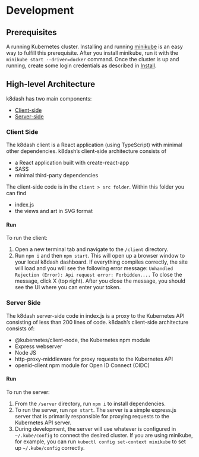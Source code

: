 # Development 
## Prerequisites
A running Kubernetes cluster. Installing and running [minikube](https://kubernetes.io/docs/tasks/tools/install-minikube/) is an easy way to fulfill this prerequisite. After you install minikube, run it with the `minikube start --driver=docker` command.
Once the cluster is up and running, create some login credentials as described in [Install](/install).
## High-level Architecture
k8dash has two main components:
* [Client-side](#client-side)
* [Server-side](#server-side)
### Client Side
The k8dash client is a React application (using TypeScript) with minimal other dependencies. k8dash’s client-side architecture consists of
* a React application built with create-react-app
* SASS
* minimal third-party dependencies<br>

The client-side code is in the `client > src folder`. Within this folder you can find
* index.js
* the views and art in SVG format <br>

#### Run

To run the client:
1. Open a new terminal tab and navigate to the `/client` directory.
2. Run `npm i` and then `npm start`. 
This will open up a browser window to your local k8dash dashboard. If everything compiles correctly, the site will load and you will see the following error message: `Unhandled Rejection (Error): Api request error: Forbidden....` 
To close the message, click X (top right). After you close the message, you should see the UI where you can enter your token.
### Server Side
The k8dash server-side code in index.js is a proxy to the Kubernetes API consisting of less than 200 lines of code. k8dash’s client-side architecture consists of:
* @kubernetes/client-node, the Kubernetes npm module
* Express webserver
* Node JS
* http-proxy-middleware for proxy requests to the Kubernetes API
* openid-client npm module for Open ID Connect (OIDC)

#### Run

To run the server:
1. From the `/server` directory, run `npm i` to install dependencies.
2. To run the server, run `npm start`. The server is a simple express.js server that is primarily responsible for proxying requests to the Kubernetes API server.
3. During development, the server will use whatever is configured in `~/.kube/config` to connect the desired cluster. If you are using minikube, for example, you can run `kubectl config set-context minikube` to set up `~/.kube/config` correctly.